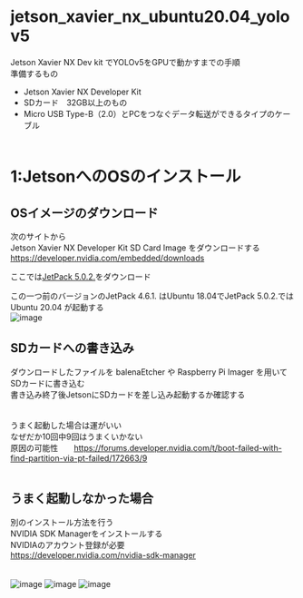# jetson_xavier_nx_ubuntu20.04_yolov5  
Jetson Xavier NX Dev kit でYOLOv5をGPUで動かすまでの手順  
準備するもの　　
- Jetson Xavier NX Developer Kit  
- SDカード　32GB以上のもの  
- Micro USB Type-B（2.0）とPCをつなぐデータ転送ができるタイプのケーブル　
<br>　　  
# 1:JetsonへのOSのインストール  
## OSイメージのダウンロード  
次のサイトから  
Jetson Xavier NX Developer Kit SD Card Image  をダウンロードする  
https://developer.nvidia.com/embedded/downloads  

ここでは[JetPack 5.0.2.](https://developer.nvidia.com/jetson-nx-developer-kit-sd-card-image)をダウンロード   
  
この一つ前のバージョンのJetPack 4.6.1. はUbuntu 18.04でJetPack 5.0.2.では Ubuntu 20.04 が起動する  
![image](https://user-images.githubusercontent.com/95160686/196377663-230894f2-0d87-4f03-bd37-1da613aad8b9.png)

## SDカードへの書き込み  
ダウンロードしたファイルを balenaEtcher や Raspberry Pi Imager を用いてSDカードに書き込む  
書き込み終了後JetsonにSDカードを差し込み起動するか確認する　　
<br><br><br>
うまく起動した場合は運がいい  
なぜだか10回中9回はうまくいかない  
原因の可能性　　https://forums.developer.nvidia.com/t/boot-failed-with-find-partition-via-pt-failed/172663/9  
<br>
## うまく起動しなかった場合  
別のインストール方法を行う  
NVIDIA SDK Managerをインストールする  
NVIDIAのアカウント登録が必要  
https://developer.nvidia.com/nvidia-sdk-manager  
<br><br>
![image](https://user-images.githubusercontent.com/95160686/196396568-59279630-50d5-4971-ab58-078150a3c313.png)
![image](https://user-images.githubusercontent.com/95160686/196399257-533715bf-bf87-4ae7-9683-e3557f10c947.png)
![image](https://user-images.githubusercontent.com/95160686/196400434-3b7a9392-29fb-41eb-a6b4-7a6a2ea6401b.png)
